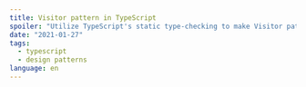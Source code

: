 ```yaml
---
title: Visitor pattern in TypeScript
spoiler: "Utilize TypeScript's static type-checking to make Visitor pattern possible in a dynamic language"
date: "2021-01-27"
tags:
  - typescript
  - design patterns
language: en
---
```

